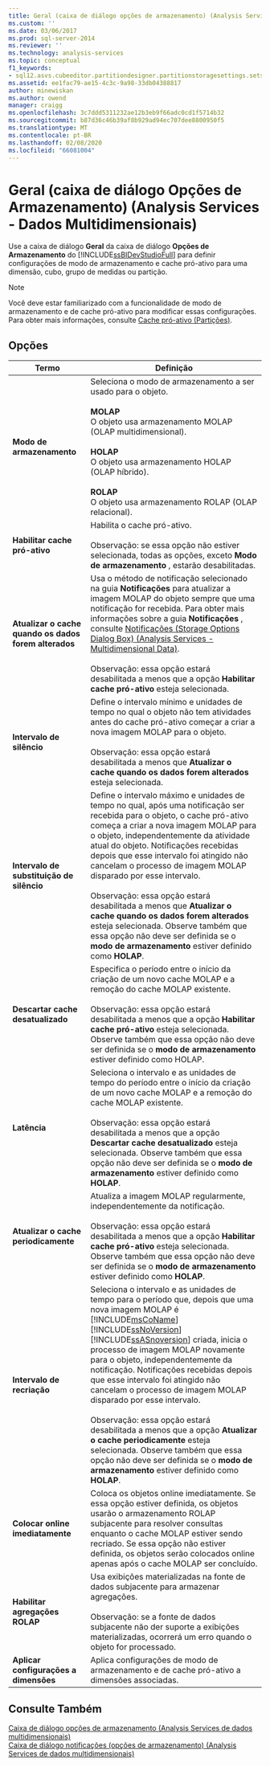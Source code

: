 ```yaml
---
title: Geral (caixa de diálogo opções de armazenamento) (Analysis Services-dados multidimensionais) | Microsoft Docs
ms.custom: ''
ms.date: 03/06/2017
ms.prod: sql-server-2014
ms.reviewer: ''
ms.technology: analysis-services
ms.topic: conceptual
f1_keywords:
- sql12.asvs.cubeeditor.partitiondesigner.partitionstoragesettings.setstorageoptions.storage.f1
ms.assetid: ee1fac79-ae15-4c3c-9a98-33db04388817
author: minewiskan
ms.author: owend
manager: craigg
ms.openlocfilehash: 3c7ddd5311232ae12b3eb9f66adc0cd1f5714b32
ms.sourcegitcommit: b87d36c46b39af8b929ad94ec707dee8800950f5
ms.translationtype: MT
ms.contentlocale: pt-BR
ms.lasthandoff: 02/08/2020
ms.locfileid: "66081004"
---
```

# <a name="general-storage-options-dialog-box-analysis-services---multidimensional-data"></a>Geral (caixa de diálogo Opções de Armazenamento) (Analysis Services - Dados Multidimensionais)
  Use a caixa de diálogo **Geral** da caixa de diálogo **Opções de Armazenamento** do [!INCLUDE[ssBIDevStudioFull](../includes/ssbidevstudiofull-md.md)] para definir configurações de modo de armazenamento e cache pró-ativo para uma dimensão, cubo, grupo de medidas ou partição.  
  
> [!NOTE]  
>  Você deve estar familiarizado com a funcionalidade de modo de armazenamento e de cache pró-ativo para modificar essas configurações. Para obter mais informações, consulte [Cache pró-ativo &#40;Partições&#41;](multidimensional-models-olap-logical-cube-objects/partitions-proactive-caching.md).  
  
## <a name="options"></a>Opções  
  
|Termo|Definição|  
|----------|----------------|  
|**Modo de armazenamento**|Seleciona o modo de armazenamento a ser usado para o objeto.<br /><br /> **MOLAP**<br /> O objeto usa armazenamento MOLAP (OLAP multidimensional).<br /><br /> **HOLAP**<br /> O objeto usa armazenamento HOLAP (OLAP híbrido).<br /><br /> **ROLAP**<br /> O objeto usa armazenamento ROLAP (OLAP relacional).|  
|**Habilitar cache pró-ativo**|Habilita o cache pró-ativo.<br /><br /> Observação: se essa opção não estiver selecionada, todas as opções, exceto **Modo de armazenamento** , estarão desabilitadas.|  
|**Atualizar o cache quando os dados forem alterados**|Usa o método de notificação selecionado na guia **Notificações** para atualizar a imagem MOLAP do objeto sempre que uma notificação for recebida. Para obter mais informações sobre a guia **Notificações** , consulte [Notificações &#40;Storage Options Dialog Box&#41; &#40;Analysis Services - Multidimensional Data&#41;](notifications-storage-options-dialog-analysis-services-multidimensional-data.md).<br /><br /> Observação: essa opção estará desabilitada a menos que a opção **Habilitar cache pró-ativo** esteja selecionada.|  
|**Intervalo de silêncio**|Define o intervalo mínimo e unidades de tempo no qual o objeto não tem atividades antes do cache pró-ativo começar a criar a nova imagem MOLAP para o objeto.<br /><br /> Observação: essa opção estará desabilitada a menos que **Atualizar o cache quando os dados forem alterados** esteja selecionada.|  
|**Intervalo de substituição de silêncio**|Define o intervalo máximo e unidades de tempo no qual, após uma notificação ser recebida para o objeto, o cache pró-ativo começa a criar a nova imagem MOLAP para o objeto, independentemente da atividade atual do objeto. Notificações recebidas depois que esse intervalo foi atingido não cancelam o processo de imagem MOLAP disparado por esse intervalo.<br /><br /> Observação: essa opção estará desabilitada a menos que **Atualizar o cache quando os dados forem alterados** esteja selecionada. Observe também que essa opção não deve ser definida se o **modo de armazenamento** estiver definido como **HOLAP**.|  
|**Descartar cache desatualizado**|Especifica o período entre o início da criação de um novo cache MOLAP e a remoção do cache MOLAP existente.<br /><br /> Observação: essa opção estará desabilitada a menos que a opção **Habilitar cache pró-ativo** esteja selecionada. Observe também que essa opção não deve ser definida se o **modo de armazenamento** estiver definido como HOLAP.|  
|**Latência**|Seleciona o intervalo e as unidades de tempo do período entre o início da criação de um novo cache MOLAP e a remoção do cache MOLAP existente.<br /><br /> Observação: essa opção estará desabilitada a menos que a opção **Descartar cache desatualizado** esteja selecionada. Observe também que essa opção não deve ser definida se o **modo de armazenamento** estiver definido como **HOLAP**.|  
|**Atualizar o cache periodicamente**|Atualiza a imagem MOLAP regularmente, independentemente da notificação.<br /><br /> Observação: essa opção estará desabilitada a menos que a opção **Habilitar cache pró-ativo** esteja selecionada. Observe também que essa opção não deve ser definida se o **modo de armazenamento** estiver definido como **HOLAP**.|  
|**Intervalo de recriação**|Seleciona o intervalo e as unidades de tempo para o período que, depois que uma nova imagem MOLAP é [!INCLUDE[msCoName](../includes/msconame-md.md)] [!INCLUDE[ssNoVersion](../includes/ssnoversion-md.md)] [!INCLUDE[ssASnoversion](../includes/ssasnoversion-md.md)] criada, inicia o processo de imagem MOLAP novamente para o objeto, independentemente da notificação. Notificações recebidas depois que esse intervalo foi atingido não cancelam o processo de imagem MOLAP disparado por esse intervalo.<br /><br /> Observação: essa opção estará desabilitada a menos que a opção **Atualizar o cache periodicamente** esteja selecionada. Observe também que essa opção não deve ser definida se o **modo de armazenamento** estiver definido como **HOLAP**.|  
|**Colocar online imediatamente**|Coloca os objetos online imediatamente. Se essa opção estiver definida, os objetos usarão o armazenamento ROLAP subjacente para resolver consultas enquanto o cache MOLAP estiver sendo recriado. Se essa opção não estiver definida, os objetos serão colocados online apenas após o cache MOLAP ser concluído.|  
|**Habilitar agregações ROLAP**|Usa exibições materializadas na fonte de dados subjacente para armazenar agregações.<br /><br /> Observação: se a fonte de dados subjacente não der suporte a exibições materializadas, ocorrerá um erro quando o objeto for processado.|  
|**Aplicar configurações a dimensões**|Aplica configurações de modo de armazenamento e de cache pró-ativo a dimensões associadas.|  
  
## <a name="see-also"></a>Consulte Também  
 [Caixa de diálogo opções de armazenamento &#40;Analysis Services de dados multidimensionais&#41;](storage-options-dialog-box-analysis-services-multidimensional-data.md)   
 [Caixa de diálogo notificações &#40;opções de armazenamento&#41; &#40;Analysis Services de dados multidimensionais&#41;](notifications-storage-options-dialog-analysis-services-multidimensional-data.md)  
  
  
